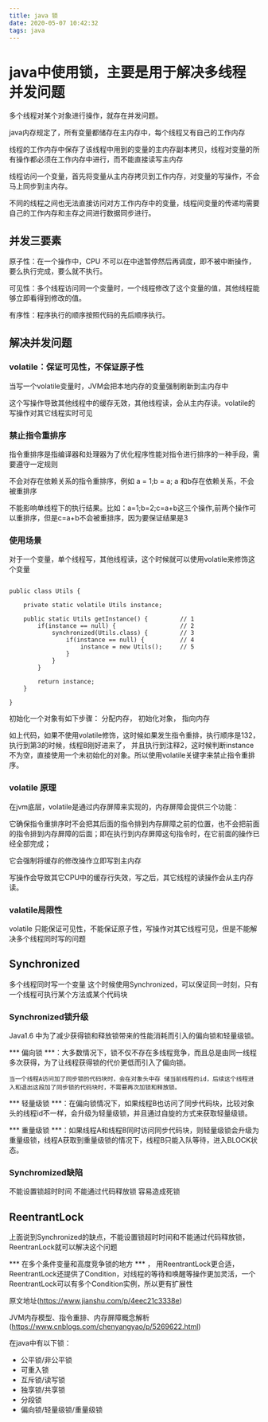 ```yaml
---
title: java 锁
date: 2020-05-07 10:42:32
tags: java
---
```


# java中使用锁，主要是用于解决多线程并发问题

多个线程对某个对象进行操作，就存在并发问题。

java内存规定了，所有变量都储存在主内存中，每个线程又有自己的工作内存

线程的工作内存中保存了该线程中用到的变量的主内存副本拷贝，线程对变量的所有操作都必须在工作内存中进行，而不能直接读写主内存

线程访问一个变量，首先将变量从主内存拷贝到工作内存，对变量的写操作，不会马上同步到主内存。


不同的线程之间也无法直接访问对方工作内存中的变量，线程间变量的传递均需要自己的工作内存和主存之间进行数据同步进行。

## 并发三要素

原子性：在一个操作中，CPU 不可以在中途暂停然后再调度，即不被中断操作，要么执行完成，要么就不执行。

可见性：多个线程访问同一个变量时，一个线程修改了这个变量的值，其他线程能够立即看得到修改的值。

有序性：程序执行的顺序按照代码的先后顺序执行。


## 解决并发问题

### volatile：保证可见性，不保证原子性

当写一个volatile变量时，JVM会把本地内存的变量强制刷新到主内存中

这个写操作导致其他线程中的缓存无效，其他线程读，会从主内存读。volatile的写操作对其它线程实时可见

### 禁止指令重排序

指令重排序是指编译器和处理器为了优化程序性能对指令进行排序的一种手段，需要遵守一定规则

不会对存在依赖关系的指令重排序，例如 a = 1;b = a; a 和b存在依赖关系，不会被重排序

不能影响单线程下的执行结果。比如：a=1;b=2;c=a+b这三个操作,前两个操作可以重排序，但是c=a+b不会被重排序，因为要保证结果是3

### 使用场景

对于一个变量，单个线程写，其他线程读，这个时候就可以使用volatile来修饰这个变量

```

public class Utils {

    private static volatile Utils instance;

    public static Utils getInstance() {         // 1
        if(instance == null) {                  // 2
            synchronized(Utils.class) {         // 3
                if(instance == null) {          // 4
                    instance = new Utils();     // 5
                }
            }
        }

        return instance;
    }

}
```
初始化一个对象有如下步骤：
分配内存，
初始化对象，
指向内存


如上代码，如果不使用volatile修饰，这时候如果发生指令重排，执行顺序是132，执行到第3的时候，线程B刚好进来了，
并且执行到注释2，这时候判断instance 不为空，直接使用一个未初始化的对象。所以使用volatile关键字来禁止指令重排序。



### volatile 原理
在jvm底层，volatile是通过内存屏障来实现的，内存屏障会提供三个功能：

它确保指令重排序时不会把其后面的指令排到内存屏障之前的位置，也不会把前面的指令排到内存屏障的后面；即在执行到内存屏障这句指令时，在它前面的操作已经全部完成；

它会强制将缓存的修改操作立即写到主内存

写操作会导致其它CPU中的缓存行失效，写之后，其它线程的读操作会从主内存读。

### valatile局限性
volatile 只能保证可见性，不能保证原子性，写操作对其它线程可见，但是不能解决多个线程同时写的问题

## Synchronized

多个线程同时写一个变量
这个时候使用Synchronized，可以保证同一时刻，只有一个线程可执行某个方法或某个代码块

### Synchronized锁升级

Java1.6 中为了减少获得锁和释放锁带来的性能消耗而引入的偏向锁和轻量级锁。

*** 偏向锁 ***：大多数情况下，锁不仅不存在多线程竞争，而且总是由同一线程多次获得，为了让线程获得锁的代价更低而引入了偏向锁。

    当一个线程A访问加了同步锁的代码块时，会在对象头中存 储当前线程的id，后续这个线程进入和退出这段加了同步锁的代码块时，不需要再次加锁和释放锁。

*** 轻量级锁 ***：在偏向锁情况下，如果线程B也访问了同步代码块，比较对象头的线程id不一样，会升级为轻量级锁，并且通过自旋的方式来获取轻量级锁。

*** 重量级锁 ***：如果线程A和线程B同时访问同步代码块，则轻量级锁会升级为重量级锁，线程A获取到重量级锁的情况下，线程B只能入队等待，进入BLOCK状态。

### Synchromized缺陷

不能设置锁超时时间
不能通过代码释放锁
容易造成死锁


## ReentrantLock

上面说到Synchronized的缺点，不能设置锁超时时间和不能通过代码释放锁，ReentranLock就可以解决这个问题

*** 在多个条件变量和高度竞争锁的地方 *** ， 用ReentrantLock更合适，ReentrantLock还提供了Condition，对线程的等待和唤醒等操作更加灵活，一个ReentrantLock可以有多个Condition实例，所以更有扩展性


原文地址(https://www.jianshu.com/p/4eec21c3338e)

JVM内存模型、指令重排、内存屏障概念解析(https://www.cnblogs.com/chenyangyao/p/5269622.html)


在java中有以下锁：
* 公平锁/非公平锁
* 可重入锁
* 互斥锁/读写锁
* 独享锁/共享锁
* 分段锁
* 偏向锁/轻量级锁/重量级锁

